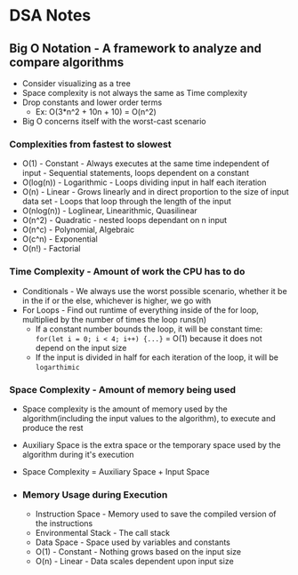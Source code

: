 # DSA Notes

## Big O Notation - A framework to analyze and compare algorithms

- Consider visualizing as a tree
- Space complexity is not always the same as Time complexity
- Drop constants and lower order terms
  - Ex: O(3*n^2 + 10n + 10) = O(n^2)
- Big O concerns itself with the worst-cast scenario

### Complexities from fastest to slowest
  
- O(1)       - Constant - Always executes at the same time independent of input
             - Sequential statements, loops dependent on a constant
- O(log(n))  - Logarithmic - Loops dividing input in half each iteration
- O(n)       - Linear - Grows linearly and in direct proportion to the size of input data set
             - Loops that loop through the length of the input
- O(nlog(n)) - Loglinear, Linearithmic, Quasilinear
- O(n^2)     - Quadratic - nested loops dependant on n input
- O(n^c)     - Polynomial, Algebraic
- O(c^n)     - Exponential
- O(n!)      - Factorial
  
### Time Complexity - Amount of work the CPU has to do

- Conditionals - We always use the worst possible scenario, whether it be in the if or the else, whichever is higher, we go with
- For Loops - Find out runtime of everything inside of the for loop, multiplied by the number of times the loop runs(n)
  - If a constant number bounds the loop, it will be constant time: `for(let i = 0; i < 4; i++) {...}` = O(1) because it does not depend on the input size
  - If the input is divided in half for each iteration of the loop, it will be `logarthimic`
  
### Space Complexity - Amount of memory being used

- Space complexity is the amount of memory used by the algorithm(including the input values to the algorithm), to execute and produce the rest
- Auxiliary Space is the extra space or the temporary space used by the algorithm during it's execution
- Space Complexity = Auxiliary Space + Input Space

- ### Memory Usage during Execution
  
  - Instruction Space - Memory used to save the compiled version of the instructions
  - Environmental Stack - The call stack
  - Data Space - Space used by variables and constants
  - O(1) - Constant - Nothing grows based on the input size
  - O(n) - Linear - Data scales dependent upon input size
